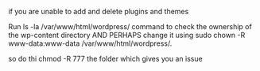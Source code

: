 if you are unable to add and delete plugins and themes

Run ls -la /var/www/html/wordpress/ command to check the ownership of the wp-content directory
AND PERHAPS change it using sudo chown -R www-data:www-data /var/www/html/wordpress/.

so do thi chmod -R 777 the folder which gives you an issue

